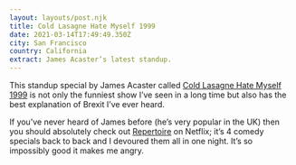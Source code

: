 ```yaml
---
layout: layouts/post.njk
title: Cold Lasagne Hate Myself 1999
date: 2021-03-14T17:49:49.350Z
city: San Francisco
country: California
extract: James Acaster’s latest standup.
---
```


This standup special by James Acaster called [Cold Lasagne Hate Myself 1999](https://vimeo.com/ondemand/coldlasagne) is not only the funniest show I’ve seen in a long time but also has the best explanation of Brexit I’ve ever heard.

If you’ve never heard of James before (he’s very popular in the UK) then you should absolutely check out [Repertoire](https://www.netflix.com/title/80213803) on Netflix; it’s 4 comedy specials back to back and I devoured them all in one night. It’s so impossibly good it makes me angry.

